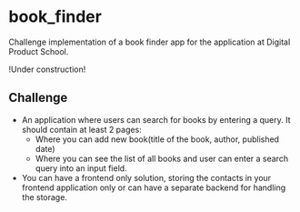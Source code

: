 # book_finder
Challenge implementation of a book finder app for the application at Digital Product School. 

!Under construction!

## Challenge
- An application where users can search for books by entering a query. It should contain at least 2 pages:
    - Where you can add new book(title of the book, author, published date)
    - Where you can see the list of all books and user can enter a search query into an input field.
- You can have a frontend only solution, storing the contacts in your frontend application only or can have a separate backend for handling the storage.